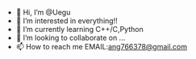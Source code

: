 - 👋 Hi, I’m @Uegu
- 👀 I’m interested in everything!!
- 🌱 I’m currently learning  C++/C,Python
- 💞️ I’m looking to collaborate on ...
- 📫 How to reach me EMAIL:ang766378@gmail.com

<!---
Uegu/Uegu is a ✨ special ✨ repository because its `README.md` (this file) appears on your GitHub profile.
You can click the Preview link to take a look at your changes.
--->
